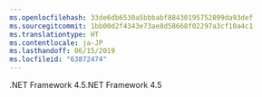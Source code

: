 ```yaml
---
ms.openlocfilehash: 33de6db6530a5bbbabf88430195752899da93def
ms.sourcegitcommit: 1bb00d2f4343e73ae8d58668f02297a3cf10a4c1
ms.translationtype: HT
ms.contentlocale: ja-JP
ms.lasthandoff: 06/15/2019
ms.locfileid: "63872474"
---
```

<span data-ttu-id="ccbce-101">.NET Framework 4.5</span><span class="sxs-lookup"><span data-stu-id="ccbce-101">.NET Framework 4.5</span></span>